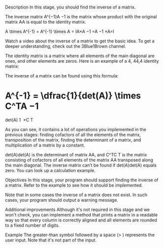 Description
In this stage, you should find the inverse of a matrix.

The inverse matrix A^{−1}A 
−1
  is the matrix whose product with the original matrix AA is equal to the identity matrix.

A \times A^{-1} = A^{-1} \times A = IA×A 
−1
 =A 
−1
 ×A=I

Watch a video about the inverse of a matrix to get the basic idea. To get a deeper understanding, check out the 3Blue1Brown channel.

The identity matrix is a matrix where all elements of the main diagonal are ones, and other elements are zeros. Here is an example of a 4, 44,4 identity matrix:


 

The inverse of a matrix can be found using this formula:

A^{-1} = \dfrac{1}{det(A)} \times C^TA 
−1
 = 
det(A)
1
​
 ×C 
T
 

As you can see, it contains a lot of operations you implemented in the previous stages: finding cofactors of all the elements of the matrix, transposition of the matrix, finding the determinant of a matrix, and multiplication of a matrix by a constant.

det(A)det(A) is the determinant of matrix AA, and C^TC 
T
  is the matrix consisting of cofactors of all elements of the matrix AA transposed along the main diagonal. The inverse matrix can’t be found if det(A)det(A) equals zero. You can look up a calculation example.

Objectives
In this stage, your program should support finding the inverse of a matrix. Refer to the example to see how it should be implemented.

Note that in some cases the inverse of a matrix does not exist. In such cases, your program should output a warning message.

Additional improvements
Although it's not required in this stage and we won't check, you can implement a method that prints a matrix in a readable way so that every column is correctly aligned and all elements are rounded to a fixed number of digits.

Example
The greater-than symbol followed by a space (> ) represents the user input. Note that it's not part of the input.
